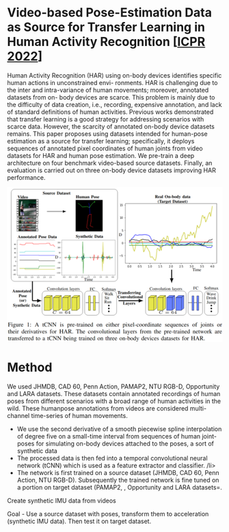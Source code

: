 # Video-based Pose-Estimation Data as Source for Transfer Learning in Human Activity Recognition [[ICPR 2022](https://ieeexplore.ieee.org/stamp/stamp.jsp?tp=&arnumber=9956405)]

Human Activity Recognition (HAR) using on-body
devices identifies specific human actions in unconstrained envi-
ronments. HAR is challenging due to the inter and intra-variance
of human movements; moreover, annotated datasets from on-
body devices are scarce. This problem is mainly due to the
difficulty of data creation, i.e., recording, expensive annotation,
and lack of standard definitions of human activities. Previous
works demonstrated that transfer learning is a good strategy for
addressing scenarios with scarce data. However, the scarcity of
annotated on-body device datasets remains. This paper proposes
using datasets intended for human-pose estimation as a source for
transfer learning; specifically, it deploys sequences of annotated
pixel coordinates of human joints from video datasets for HAR
and human pose estimation. We pre-train a deep architecture
on four benchmark video-based source datasets. Finally, an
evaluation is carried out on three on-body device datasets
improving HAR performance.

<p align="center">
  <img src="media/network.png" width = "650" />
 
  
</p>

# Method
We used JHMDB, CAD 60, Penn Action, PAMAP2, NTU RGB-D, Opportunity and LARA datasets. These datasets contain annotated recordings of human poses from different scenarios with a broad range of human activities in
the wild. These humanpose annotations from videos are considered multi-channel time-series of human movements.
<ul>
  <li>  We use the second derivative of a smooth piecewise spline interpolation of degree five on a
small-time interval from sequences of human joint-poses for simulating on-body devices attached to the poses, a sort of
synthetic data</li>
  <li>The processed data is then fed into a temporal convolutional neural network (tCNN) which is used as a feature extractor and classifier. /li>
  <li>The network is first trained on a source dataset (JHMDB, CAD 60, Penn Action, NTU RGB-D). Subsequently the trained network is fine tuned on a portion on target dataset (PAMAP2, , Opportunity and LARA datasets=.</li>
</ul>

Create synthetic IMU data from videos

Goal - Use a source dataset with poses, transform them to acceleration (synthetic IMU data). Then test it on target dataset.
